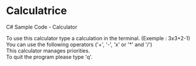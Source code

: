# Calculatrice
C# Sample Code - Calculator

To use this calculator type a calculation in the terminal. (Exemple : 3x3+2-1)  
You can use the following operators ('+', '-', 'x' or '*' and '/')  
This calculator manages priorities.  
To quit the program please type 'q'.
